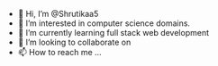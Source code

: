 - 👋 Hi, I’m @Shrutikaa5
- 👀 I’m interested in computer science domains.
- 🌱 I’m currently learning full stack web development
- 💞️ I’m looking to collaborate on 
- 📫 How to reach me ...

<!---
Shrutikaa5/Shrutikaa5 is a ✨ special ✨ repository because its `README.md` (this file) appears on your GitHub profile.
You can click the Preview link to take a look at your changes.
--->
